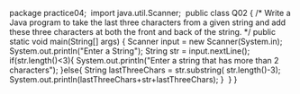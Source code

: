 package practice04;
​
import java.util.Scanner;
​
public class Q02 {
    /* Write a Java program to take the last three characters
 from a given string and add these three characters
 at both the front and back of the string.
 */
    public static void main(String[] args) {
        Scanner input = new Scanner(System.in);
        System.out.println("Enter a String");
        String str = input.nextLine();
​
        if(str.length()<3){
            System.out.println("Enter a string that has more than 2 characters");
        }else{
            String lastThreeChars = str.substring( str.length()-3);
            System.out.println(lastThreeChars+str+lastThreeChars);
        }
​
    }
}
